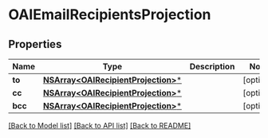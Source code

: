 # OAIEmailRecipientsProjection

## Properties
Name | Type | Description | Notes
------------ | ------------- | ------------- | -------------
**to** | [**NSArray&lt;OAIRecipientProjection&gt;***](OAIRecipientProjection) |  | [optional] 
**cc** | [**NSArray&lt;OAIRecipientProjection&gt;***](OAIRecipientProjection) |  | [optional] 
**bcc** | [**NSArray&lt;OAIRecipientProjection&gt;***](OAIRecipientProjection) |  | [optional] 

[[Back to Model list]](../README#documentation-for-models) [[Back to API list]](../README#documentation-for-api-endpoints) [[Back to README]](../README)


